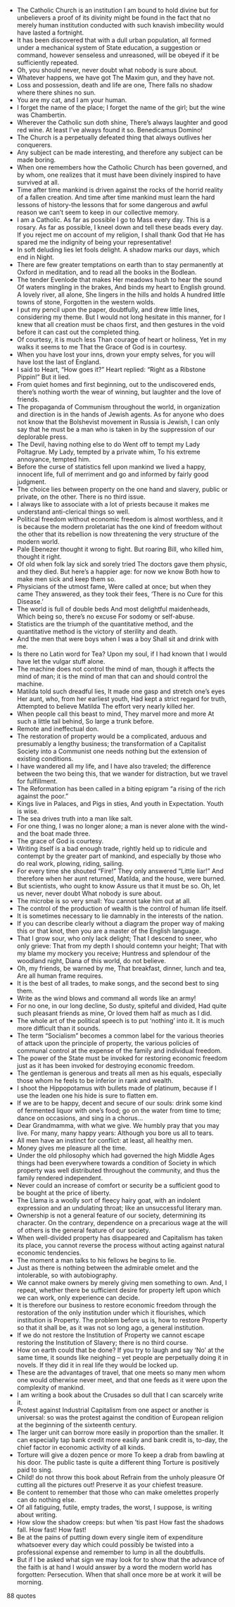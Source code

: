 - The Catholic Church is an institution I am bound to hold divine but for unbelievers a proof of its divinity might be found in the fact that no merely human institution conducted with such knavish imbecility would have lasted a fortnight.
 - It has been discovered that with a dull urban population, all formed under a mechanical system of State education, a suggestion or command, however senseless and unreasoned, will be obeyed if it be sufficiently repeated.
 - Oh, you should never, never doubt what nobody is sure about.
 - Whatever happens, we have got The Maxim gun, and they have not.
 - Loss and possession, death and life are one, There falls no shadow where there shines no sun.
 - You are my cat, and I am your human.
 - I forget the name of the place; I forget the name of the girl; but the wine was Chambertin.
 - Wherever the Catholic sun doth shine, There’s always laughter and good red wine. At least I’ve always found it so. Benedicamus Domino!
 - The Church is a perpetually defeated thing that always outlives her conquerers.
 - Any subject can be made interesting, and therefore any subject can be made boring.
 - When one remembers how the Catholic Church has been governed, and by whom, one realizes that it must have been divinely inspired to have survived at all.
 - Time after time mankind is driven against the rocks of the horrid reality of a fallen creation. And time after time mankind must learn the hard lessons of history-the lessons that for some dangerous and awful reason we can’t seem to keep in our collective memory.
 - I am a Catholic. As far as possible I go to Mass every day. This is a rosary. As far as possible, I kneel down and tell these beads every day. If you reject me on account of my religion, I shall thank God that He has spared me the indignity of being your representative!
 - In soft deluding lies let fools delight. A shadow marks our days, which end in Night.
 - There are few greater temptations on earth than to stay permanently at Oxford in meditation, and to read all the books in the Bodlean.
 - The tender Evenlode that makes Her meadows hush to hear the sound Of waters mingling in the brakes, And binds my heart to English ground. A lovely river, all alone, She lingers in the hills and holds A hundred little towns of stone, Forgotten in the western wolds.
 - I put my pencil upon the paper, doubtfully, and drew little lines, considering my theme. But I would not long hesitate in this manner, for I knew that all creation must be chaos first, and then gestures in the void before it can cast out the completed thing.
 - Of courtesy, it is much less Than courage of heart or holiness, Yet in my walks it seems to me That the Grace of God is in courtesy.
 - When you have lost your inns, drown your empty selves, for you will have lost the last of England.
 - I said to Heart, “How goes it?” Heart replied: “Right as a Ribstone Pippin!” But it lied.
 - From quiet homes and first beginning, out to the undiscovered ends, there’s nothing worth the wear of winning, but laughter and the love of friends.
 - The propaganda of Communism throughout the world, in organization and direction is in the hands of Jewish agents. As for anyone who does not know that the Bolshevist movement in Russia is Jewish, I can only say that he must be a man who is taken in by the suppression of our deplorable press.
 - The Devil, having nothing else to do Went off to tempt my Lady Poltagrue. My Lady, tempted by a private whim, To his extreme annoyance, tempted him.
 - Before the curse of statistics fell upon mankind we lived a happy, innocent life, full of merriment and go and informed by fairly good judgment.
 - The choice lies between property on the one hand and slavery, public or private, on the other. There is no third issue.
 - I always like to associate with a lot of priests because it makes me understand anti-clerical things so well.
 - Political freedom without economic freedom is almost worthless, and it is because the modern proletariat has the one kind of freedom without the other that its rebellion is now threatening the very structure of the modern world.
 - Pale Ebenezer thought it wrong to fight. But roaring Bill, who killed him, thought it right.
 - Of old when folk lay sick and sorely tried The doctors gave them physic, and they died. But here’s a happier age: for now we know Both how to make men sick and keep them so.
 - Physicians of the utmost fame, Were called at once; but when they came They answered, as they took their fees, ‘There is no Cure for this Disease.’
 - The world is full of double beds And most delightful maidenheads, Which being so, there’s no excuse For sodomy or self-abuse.
 - Statistics are the triumph of the quantitative method, and the quantitative method is the victory of sterility and death.
 - And the men that were boys when I was a boy Shall sit and drink with me.
 - Is there no Latin word for Tea? Upon my soul, if I had known that I would have let the vulgar stuff alone.
 - The machine does not control the mind of man, though it affects the mind of man; it is the mind of man that can and should control the machine.
 - Matilda told such dreadful lies, It made one gasp and stretch one’s eyes Her aunt, who, from her earliest youth, Had kept a strict regard for truth, Attempted to believe Matilda The effort very nearly killed her.
 - When people call this beast to mind, They marvel more and more At such a little tail behind, So large a trunk before.
 - Remote and ineffectual don.
 - The restoration of property would be a complicated, arduous and presumably a lengthy business; the transformation of a Capitalist Society into a Communist one needs nothing but the extension of existing conditions.
 - I have wandered all my life, and I have also traveled; the difference between the two being this, that we wander for distraction, but we travel for fulfillment.
 - The Reformation has been called in a biting epigram “a rising of the rich against the poor.”
 - Kings live in Palaces, and Pigs in sties, And youth in Expectation. Youth is wise.
 - The sea drives truth into a man like salt.
 - For one thing, I was no longer alone; a man is never alone with the wind-and the boat made three.
 - The grace of God is courtesy.
 - Writing itself is a bad enough trade, rightly held up to ridicule and contempt by the greater part of mankind, and especially by those who do real work, plowing, riding, sailing.
 - For every time she shouted “Fire!” They only answered “Little liar!” And therefore when her aunt returned, Matilda, and the house, were burned.
 - But scientists, who ought to know Assure us that it must be so. Oh, let us never, never doubt What nobody is sure about.
 - The microbe is so very small: You cannot take him out at all.
 - The control of the production of wealth is the control of human life itself.
 - It is sometimes necessary to lie damnably in the interests of the nation.
 - If you can describe clearly without a diagram the proper way of making this or that knot, then you are a master of the English language.
 - That I grow sour, who only lack delight; That I descend to sneer, who only grieve: That from my depth I should contemn your height; That with my blame my mockery you receive; Huntress and splendour of the woodland night, Diana of this world, do not believe.
 - Oh, my friends, be warned by me, That breakfast, dinner, lunch and tea, Are all human frame requires.
 - It is the best of all trades, to make songs, and the second best to sing them.
 - Write as the wind blows and command all words like an army!
 - For no one, in our long decline, So dusty, spiteful and divided, Had quite such pleasant friends as mine, Or loved them half as much as I did.
 - The whole art of the political speech is to put ‘nothing’ into it. It is much more difficult than it sounds.
 - The term “Socialism” becomes a common label for the various theories of attack upon the principle of property, the various policies of communal control at the expense of the family and individual freedom.
 - The power of the State must be invoked for restoring economic freedom just as it has been invoked for destroying economic freedom.
 - The gentleman is generous and treats all men as his equals, especially those whom he feels to be inferior in rank and wealth.
 - I shoot the Hippopotamus with bullets made of platinum, because if I use the leaden one his hide is sure to flatten em.
 - If we are to be happy, decent and secure of our souls: drink some kind of fermented liquor with one’s food; go on the water from time to time; dance on occasions, and sing in a chorus...
 - Dear Grandmamma, with what we give. We humbly pray that you may live. For many, many happy years: Although you bore us all to tears.
 - All men have an instinct for conflict: at least, all healthy men.
 - Money gives me pleasure all the time.
 - Under the old philosophy which had governed the high Middle Ages things had been everywhere towards a condition of Society in which property was well distributed throughout the community, and thus the family rendered independent.
 - Never could an increase of comfort or security be a sufficient good to be bought at the price of liberty.
 - The Llama is a woolly sort of fleecy hairy goat, with an indolent expression and an undulating throat; like an unsuccessful literary man.
 - Ownership is not a general feature of our society, determining its character. On the contrary, dependence on a precarious wage at the will of others is the general feature of our society.
 - When well-divided property has disappeared and Capitalism has taken its place, you cannot reverse the process without acting against natural economic tendencies.
 - The moment a man talks to his fellows he begins to lie.
 - Just as there is nothing between the admirable omelet and the intolerable, so with autobiography.
 - We cannot make owners by merely giving men something to own. And, I repeat, whether there be sufficient desire for property left upon which we can work, only experience can decide.
 - It is therefore our business to restore economic freedom through the restoration of the only institution under which it flourishes, which institution is Property. The problem before us is, how to restore Property so that it shall be, as it was not so long ago, a general institution.
 - If we do not restore the Institution of Property we cannot escape restoring the Institution of Slavery; there is no third course.
 - How on earth could that be done? If you try to laugh and say ‘No’ at the same time, it sounds like neighing – yet people are perpetually doing it in novels. If they did it in real life they would be locked up.
 - These are the advantages of travel, that one meets so many men whom one would otherwise never meet, and that one feeds as it were upon the complexity of mankind.
 - I am writing a book about the Crusades so dull that I can scarcely write it.
 - Protest against Industrial Capitalism from one aspect or another is universal: so was the protest against the condition of European religion at the beginning of the sixteenth century.
 - The larger unit can borrow more easily in proportion than the smaller. It can especially tap bank credit more easily and bank credit is, to-day, the chief factor in economic activity of all kinds.
 - Torture will give a dozen pence or more To keep a drab from bawling at his door. The public taste is quite a different thing Torture is positively paid to sing.
 - Child! do not throw this book about Refrain from the unholy pleasure Of cutting all the pictures out! Preserve it as your chiefest treasure.
 - Be content to remember that those who can make omelettes properly can do nothing else.
 - Of all fatiguing, futile, empty trades, the worst, I suppose, is writing about writing.
 - How slow the shadow creeps: but when ’tis past How fast the shadows fall. How fast! How fast!
 - Be at the pains of putting down every single item of expenditure whatsoever every day which could possibly be twisted into a professional expense and remember to lump in all the doubtfulls.
 - But if I be asked what sign we may look for to show that the advance of the faith is at hand I would answer by a word the modern world has forgotten: Persecution. When that shall once more be at work it will be morning.

88 quotes